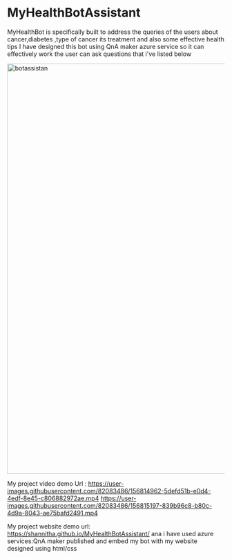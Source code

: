 # MyHealthBotAssistant
MyHealthBot is specifically built to address the queries of the users about cancer,diabetes ,type of cancer its treatment and also some effective health tips 
I have designed this bot using QnA maker azure service so it can effectively work 
the user can ask questions that i've listed below

<img width="950" alt="botassistan" src="https://user-images.githubusercontent.com/82083486/156243357-54246100-be5c-4630-91d4-bf529f083aac.PNG">

My project video demo Url :
https://user-images.githubusercontent.com/82083486/156814962-5defd51b-e0d4-4edf-8e45-c806882972ae.mp4
https://user-images.githubusercontent.com/82083486/156815197-839b96c8-b80c-4d9a-8043-ae75bafd2491.mp4

My project website demo url: https://shannitha.github.io/MyHealthBotAssistant/
ana i have used azure services:QnA maker
published and embed my bot with my website designed using html/css
